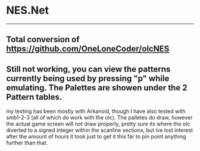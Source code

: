# NES.Net
----
Total conversion of https://github.com/OneLoneCoder/olcNES 
----
Still not working, you can view the patterns currently being used by pressing "p" while emulating.
The Palettes are showen under the 2 Pattern tables.
----
my testing has been mostly with Arkanoid, though I have also tested with smb1-2-3 (all of which do work with the olc). The palletes do draw, however the actual game screen will not draw properly, pretty sure its where the olc diverted to a signed integer within the scanline sections, but ive lost interest after the amount of hours it took just to get it this far to pin point anything further than that.
